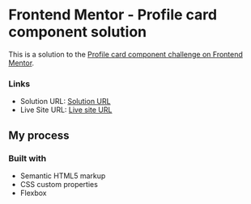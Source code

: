 # Frontend Mentor - Profile card component solution

This is a solution to the [Profile card component challenge on Frontend Mentor](https://www.frontendmentor.io/challenges/profile-card-component-cfArpWshJ).

### Links

- Solution URL: [Solution URL](https://www.frontendmentor.io/solutions/profile-card-component-challenge-100FWOoKZR)
- Live Site URL: [Live site URL](https://profilecard-component-challenge.vercel.app)

## My process

### Built with

- Semantic HTML5 markup
- CSS custom properties
- Flexbox
